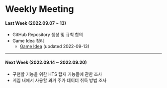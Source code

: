 # Weekly Meeting

#### Last Week (2022.09.07 ~ 13)

- GitHub Repository 생성 및 규칙 합의
- Game Idea 정리
  - [Game Idea](Doc/Idea.md) (updated 2022-09-13)

---

#### Next Week (2022.09.14 ~ 2022.09.20)

- 구현할 기능을 위한 HTS 탑재 기능들에 관한 조사
- 게임 내에서 사용할 과거 주가 데이터 취득 방법 조사

